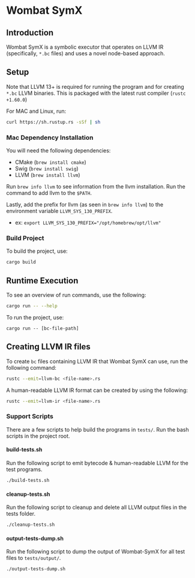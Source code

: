 # Wombat SymX

## Introduction

Wombat SymX is a symbolic executor that operates on LLVM IR (specifically, `*.bc` files) and uses a novel node-based approach.

## Setup

Note that LLVM 13+ is required for running the program and for creating `*.bc` LLVM binaries. This is packaged with the latest rust compiler (`rustc +1.60.0`)

For MAC and Linux, run:
```zsh
curl https://sh.rustup.rs -sSf | sh
```

### Mac Dependency Installation

You will need the following dependencies:
- CMake (`brew install cmake`)
- Swig (`brew install swig`)
- LLVM (`brew install llvm`)

Run `brew info llvm` to see information from the llvm installation. Run the command to add llvm to the `$PATH`.

Lastly, add the prefix for llvm (as seen in `brew info llvm`) to the environment variable `LLVM_SYS_130_PREFIX`.
- ex: `export LLVM_SYS_130_PREFIX="/opt/homebrew/opt/llvm"`

### Build Project

To build the project, use:
```
cargo build
```

## Runtime Execution

To see an overview of run commands, use the following:
```bash
cargo run -- --help
```

To run the project, use:
```
cargo run -- [bc-file-path]
```


## Creating LLVM IR files

To create `bc` files containing LLVM IR that Wombat SymX can use, run the following command:
```zsh
rustc --emit=llvm-bc <file-name>.rs
```

A human-readable LLVM IR format can be created by using the following:
```zsh
rustc --emit=llvm-ir <file-name>.rs
```

### Support Scripts

There are a few scripts to help build the programs in `tests/`. Run the bash scripts in the project root.

#### build-tests.sh

Run the following script to emit bytecode & human-readable LLVM for the test programs.
```bash
./build-tests.sh
```

#### cleanup-tests.sh

Run the following script to cleanup and delete all LLVM output files in the tests folder.
```bash
./cleanup-tests.sh
```

#### output-tests-dump.sh

Run the following script to dump the output of Wombat-SymX for all test files to `tests/output/`.
```bash
./output-tests-dump.sh
```
